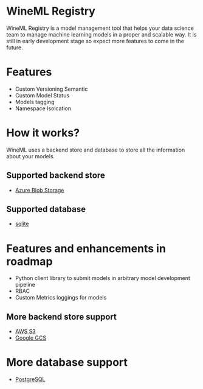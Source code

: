 # WineML Registry
WineML Registry is a model management tool that helps your data science team to manage machine learning models in a proper and scalable way. It is still in early development stage so expect more features to come in the future.

# Features
- Custom Versioning Semantic
- Custom Model Status
- Models tagging
- Namespace Isolcation

# How it works?
WineML uses a backend store and database to store all the information about your models.

## Supported backend store
- [Azure Blob Storage](https://azure.microsoft.com/en-us/products/storage/blobs)

## Supported database
- [sqlite](https://www.sqlite.org/index.html)

# Features and enhancements in roadmap
- Python client library to submit models in arbitrary model development pipeline
- RBAC
- Custom Metrics loggings for models

## More backend store support
- [AWS S3](https://aws.amazon.com/s3/)
- [Google GCS](https://cloud.google.com/storage)

# More database support
- [PostgreSQL](https://www.postgresql.org/)
